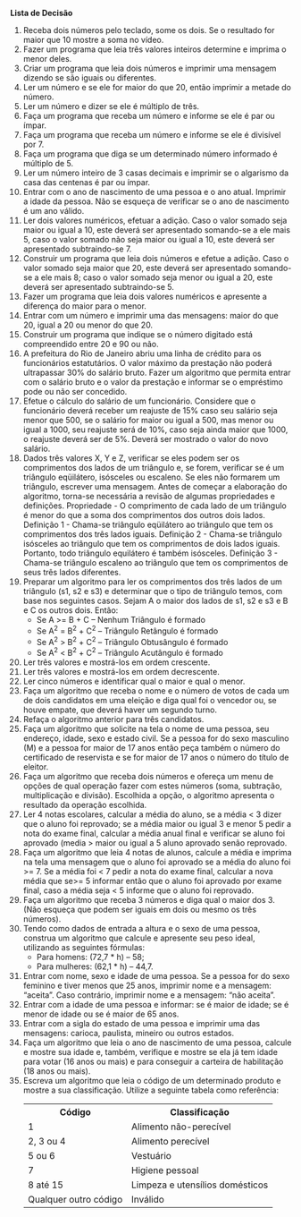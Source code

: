<b>Lista de Decisão</b>
<ol>
<li>Receba dois números pelo teclado, some os dois. Se o resultado for maior que 10 mostre a soma no vídeo.</li>
<li>Fazer um programa que leia três valores inteiros determine e imprima o menor deles. </li>
<li>Criar um programa que leia dois números e imprimir uma mensagem dizendo se são iguais ou diferentes. </li>
<li>Ler um número e se ele for maior do que 20, então imprimir a metade do número.</li>
<li>Ler um número e dizer se ele é múltiplo de três. </li> 
<li>Faça um programa que receba um número e informe se ele é par ou ímpar. </li>
<li>Faça um programa que receba um número e informe se ele é divisível por 7.</li>
<li>Faça um programa que diga se um determinado número informado é múltiplo de 5. </li>
<li>Ler um número inteiro de 3 casas decimais e imprimir se o algarismo da casa das centenas é par ou ímpar. </li>
<li> Entrar com o ano de nascimento de uma pessoa e o ano atual. Imprimir a idade da pessoa. Não se esqueça de verificar se o ano de nascimento é um ano válido. </li>
<li> Ler dois valores numéricos, efetuar a adição. Caso o valor somado seja maior ou igual a 10, este deverá ser apresentado somando-se a ele mais 5, caso o valor somado não seja maior ou igual a 10, este deverá ser apresentado subtraindo-se 7. </li>
<li>Construir um programa que leia dois números e efetue a adição. Caso o valor somado seja maior que 20, este deverá ser apresentado somando-se a ele mais 8; caso o valor somado seja menor ou igual a 20, este deverá ser apresentado subtraindo-se 5.</li>
<li>Fazer um programa que leia dois valores numéricos e apresente a diferença do maior para o menor. </li>
<li> Entrar com um número e imprimir uma das mensagens: maior do que 20, igual a 20 ou menor do que 20. </li>
<li>Construir um programa que indique se o número digitado está compreendido entre 20 e 90 ou não. </li>
<li>A prefeitura do Rio de Janeiro abriu uma linha de crédito para os funcionários 
estatutários. O valor máximo da prestação não poderá ultrapassar 30% do salário bruto. Fazer um algoritmo que permita entrar com o salário bruto e o valor da prestação e informar se o empréstimo pode ou não ser concedido. </li>
<li> Efetue o cálculo do salário de um funcionário. Considere que o funcionário deverá receber um reajuste de 15% caso seu salário seja menor que 500, se o salário for maior ou igual a 500, mas menor ou igual a 1000, seu reajuste será de 10%, caso seja ainda maior que 1000, o reajuste deverá ser de 5%. Deverá ser mostrado o valor do novo salário. </li>
<li>Dados três valores X, Y e Z, verificar se eles podem ser os comprimentos dos lados de um triângulo e, se forem, verificar se é um triângulo eqüilátero, isósceles ou escaleno. Se eles não formarem um triângulo, escrever uma mensagem. Antes de começar a elaboração do algoritmo, torna-se necessária a revisão de algumas propriedades e definições. Propriedade - O comprimento de cada lado de um triângulo é menor do que a soma dos comprimentos dos outros dois lados. Definição 1 - Chama-se triângulo eqüilátero ao triângulo que tem os comprimentos dos três lados iguais. Definição 2 - Chama-se triângulo isósceles ao triângulo que tem os comprimentos de dois lados iguais. Portanto, todo triângulo equilátero é também isósceles. Definição 3 - Chama-se triângulo escaleno ao triângulo que tem os comprimentos de seus três lados diferentes.</li>
<li>Preparar um algoritmo para ler os comprimentos dos três lados de um triângulo (s1, s2 e s3) e determinar que o tipo de triângulo temos, com base nos seguintes casos. Sejam A o maior dos lados de s1, s2 e s3 e B e C os outros dois. Então:
<ul><li>Se A >= B + C – Nenhum Triângulo é formado</li>
<li>Se A<sup>2</sup> = B<sup>2</sup> + C<sup>2</sup> – Triângulo Retângulo é formado</li>
<li>Se A<sup>2</sup> > B<sup>2</sup> + C<sup>2</sup> – Triângulo Obtusângulo é formado</li>
<li>Se A<sup>2</sup> < B<sup>2</sup> + C<sup>2</sup> – Triângulo Acutângulo é formado</li></ul>
<li>Ler três valores e mostrá-los em ordem crescente.</li>
<li>Ler três valores e mostrá-los em ordem decrescente.</li>
<li>Ler cinco números e identificar qual o maior e qual o menor.</li>
<li>Faça um algoritmo que receba o nome e o número de votos de cada um de dois candidatos em uma eleição e diga qual foi o vencedor ou, se houve empate, que deverá haver um segundo turno.</li>
<li>Refaça o algoritmo anterior para três candidatos.</li>
<li>Faça um algoritmo que solicite na tela o nome de uma pessoa, seu endereço, idade, sexo e estado civil. Se a pessoa for do sexo masculino (M) e a pessoa for maior de 17 anos então peça também o número do certificado de reservista e se for maior de 17 anos o número do título de eleitor.</li>
<li>Faça um algoritmo que receba dois números e ofereça um menu de opções de qual operação fazer com estes números (soma, subtração, multiplicação e divisão). Escolhida a opção, o algoritmo apresenta o resultado da operação escolhida.</li>
<li>Ler 4 notas escolares, calcular a média do aluno, se a média < 3 dizer que o aluno foi reprovado; se a média maior ou igual 3 e menor 5 pedir a nota do exame final, calcular a média anual final e verificar se aluno foi aprovado (media > maior ou igual a 5 aluno aprovado senão reprovado.</li>
<li>Faça um algoritmo que leia 4 notas de alunos, calcule a média e imprima na tela uma mensagem que o aluno foi aprovado se a média do aluno foi >= 7. Se a média foi < 7 pedir a nota do exame final, calcular a nova média que se>= 5 informar então que o aluno foi aprovado por exame final, caso a média seja < 5 informe que o aluno foi reprovado.</li>
<li>Faça um algoritmo que receba 3 números e diga qual o maior dos 3. (Não esqueça que podem ser iguais em dois ou mesmo os três números).</li>
<li>Tendo como dados de entrada a altura e o sexo de uma pessoa, construa um algoritmo que calcule e apresente seu peso ideal, utilizando as seguintes fórmulas:
<ul><li>Para homens: (72,7 * h) – 58;</li>
<li>Para mulheres: (62,1 * h) – 44,7.</li></ul>
<li>Entrar com nome, sexo e idade de uma pessoa. Se a pessoa for do sexo feminino e tiver menos que 25 anos, imprimir nome e a mensagem: “aceita”. Caso contrário, imprimir nome e a mensagem: “não aceita”.</li>
<li>Entrar com a idade de uma pessoa e informar: se é maior de idade; se é menor de idade ou se é maior de 65 anos.</li>
<li>Entrar com a sigla do estado de uma pessoa e imprimir uma das mensagens: carioca, paulista, mineiro ou outros estados.</li>
<li>Faça um algoritmo que leia o ano de nascimento de uma pessoa, calcule e mostre sua idade e, também, verifique e mostre se ela já tem idade para votar (16 anos ou mais) e para conseguir a carteira de habilitação (18 anos ou mais).</li>
<li>Escreva um algoritmo que leia o código de um determinado produto e mostre a sua classificação. Utilize a seguinte tabela como referência:
<table>
<th>Código</th>
<th>Classificação</th>
<tr><td>1 </td><td>Alimento não-perecível </td></tr>
<tr><td>2, 3 ou 4</td><td>Alimento perecível </td></tr>
<tr><td>5 ou 6</td><td>Vestuário </td></tr>
<tr><td>7</td><td>Higiene pessoal </td></tr>
<tr><td>8 até 15</td><td>Limpeza e utensílios domésticos</td></tr>
<tr><td>Qualquer outro código</td><td>Inválido </td></tr>
</table>


</ol>
